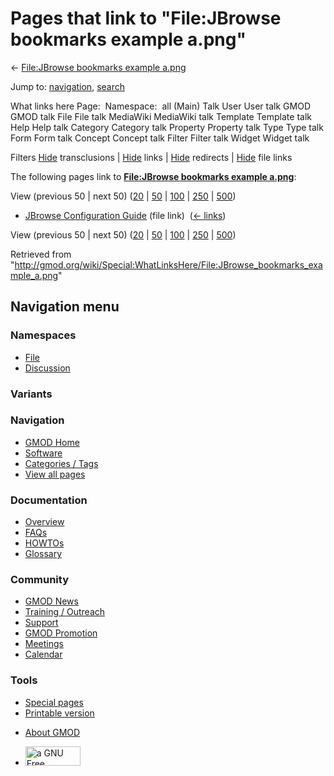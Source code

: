 <div id="mw-page-base" class="noprint">

</div>

<div id="mw-head-base" class="noprint">

</div>

<div id="content" class="mw-body" role="main">

<span id="top"></span>

<div id="mw-js-message" style="display:none;">

</div>



# <span dir="auto">Pages that link to "File:JBrowse bookmarks example a.png"</span>

<div id="bodyContent">

<div id="contentSub">

← [File:JBrowse bookmarks example
a.png](/wiki/File:JBrowse_bookmarks_example_a.png "File:JBrowse bookmarks example a.png")

</div>

<div id="jump-to-nav" class="mw-jump">

Jump to: [navigation](#mw-navigation), [search](#p-search)

</div>

<div id="mw-content-text">

What links here Page:  Namespace:  all (Main) Talk User User talk GMOD
GMOD talk File File talk MediaWiki MediaWiki talk Template Template talk
Help Help talk Category Category talk Property Property talk Type Type
talk Form Form talk Concept Concept talk Filter Filter talk Widget
Widget talk

Filters
[Hide](/mediawiki/index.php?title=Special:WhatLinksHere/File:JBrowse_bookmarks_example_a.png&hidetrans=1 "Special:WhatLinksHere/File:JBrowse bookmarks example a.png")
transclusions \|
[Hide](/mediawiki/index.php?title=Special:WhatLinksHere/File:JBrowse_bookmarks_example_a.png&hidelinks=1 "Special:WhatLinksHere/File:JBrowse bookmarks example a.png")
links \|
[Hide](/mediawiki/index.php?title=Special:WhatLinksHere/File:JBrowse_bookmarks_example_a.png&hideredirs=1 "Special:WhatLinksHere/File:JBrowse bookmarks example a.png")
redirects \|
[Hide](/mediawiki/index.php?title=Special:WhatLinksHere/File:JBrowse_bookmarks_example_a.png&hideimages=1 "Special:WhatLinksHere/File:JBrowse bookmarks example a.png")
file links

The following pages link to **[File:JBrowse bookmarks example
a.png](/wiki/File:JBrowse_bookmarks_example_a.png "File:JBrowse bookmarks example a.png")**:

View (previous 50 \| next 50)
([20](/mediawiki/index.php?title=Special:WhatLinksHere/File:JBrowse_bookmarks_example_a.png&limit=20 "Special:WhatLinksHere/File:JBrowse bookmarks example a.png")
\|
[50](/mediawiki/index.php?title=Special:WhatLinksHere/File:JBrowse_bookmarks_example_a.png&limit=50 "Special:WhatLinksHere/File:JBrowse bookmarks example a.png")
\|
[100](/mediawiki/index.php?title=Special:WhatLinksHere/File:JBrowse_bookmarks_example_a.png&limit=100 "Special:WhatLinksHere/File:JBrowse bookmarks example a.png")
\|
[250](/mediawiki/index.php?title=Special:WhatLinksHere/File:JBrowse_bookmarks_example_a.png&limit=250 "Special:WhatLinksHere/File:JBrowse bookmarks example a.png")
\|
[500](/mediawiki/index.php?title=Special:WhatLinksHere/File:JBrowse_bookmarks_example_a.png&limit=500 "Special:WhatLinksHere/File:JBrowse bookmarks example a.png"))

- [JBrowse Configuration
  Guide](/wiki/JBrowse_Configuration_Guide "JBrowse Configuration Guide")
  (file link) ‎ <span class="mw-whatlinkshere-tools">([←
  links](/mediawiki/index.php?title=Special:WhatLinksHere&target=JBrowse+Configuration+Guide "Special:WhatLinksHere"))</span>

View (previous 50 \| next 50)
([20](/mediawiki/index.php?title=Special:WhatLinksHere/File:JBrowse_bookmarks_example_a.png&limit=20 "Special:WhatLinksHere/File:JBrowse bookmarks example a.png")
\|
[50](/mediawiki/index.php?title=Special:WhatLinksHere/File:JBrowse_bookmarks_example_a.png&limit=50 "Special:WhatLinksHere/File:JBrowse bookmarks example a.png")
\|
[100](/mediawiki/index.php?title=Special:WhatLinksHere/File:JBrowse_bookmarks_example_a.png&limit=100 "Special:WhatLinksHere/File:JBrowse bookmarks example a.png")
\|
[250](/mediawiki/index.php?title=Special:WhatLinksHere/File:JBrowse_bookmarks_example_a.png&limit=250 "Special:WhatLinksHere/File:JBrowse bookmarks example a.png")
\|
[500](/mediawiki/index.php?title=Special:WhatLinksHere/File:JBrowse_bookmarks_example_a.png&limit=500 "Special:WhatLinksHere/File:JBrowse bookmarks example a.png"))

</div>

<div class="printfooter">

Retrieved from
"<http://gmod.org/wiki/Special:WhatLinksHere/File:JBrowse_bookmarks_example_a.png>"

</div>

<div id="catlinks" class="catlinks catlinks-allhidden">

</div>

<div class="visualClear">

</div>

</div>

</div>

<div id="mw-navigation">

## Navigation menu

<div id="mw-head">



<div id="left-navigation">

<div id="p-namespaces" class="vectorTabs" role="navigation"
aria-labelledby="p-namespaces-label">

### Namespaces

- <span id="ca-nstab-image"><a href="/wiki/File:JBrowse_bookmarks_example_a.png" accesskey="c"
  title="View the file page [c]">File</a></span>
- <span id="ca-talk"><a
  href="/mediawiki/index.php?title=File_talk:JBrowse_bookmarks_example_a.png&amp;action=edit&amp;redlink=1"
  accesskey="t"
  title="Discussion about the content page [t]">Discussion</a></span>

</div>

<div id="p-variants" class="vectorMenu emptyPortlet" role="navigation"
aria-labelledby="p-variants-label">

### 

### Variants[](#)

<div class="menu">

</div>

</div>

</div>

<div id="right-navigation">





</div>



</div>

</div>

</div>

<div id="mw-panel">

<div id="p-logo" role="banner">

<a href="/wiki/Main_Page"
style="background-image: url(http://gmod.org/images/GMOD-cogs.png);"
title="Visit the main page"></a>

</div>

<div id="p-Navigation" class="portal" role="navigation"
aria-labelledby="p-Navigation-label">

### Navigation

<div class="body">

- <span id="n-GMOD-Home">[GMOD Home](/wiki/Main_Page)</span>
- <span id="n-Software">[Software](/wiki/GMOD_Components)</span>
- <span id="n-Categories-.2F-Tags">[Categories /
  Tags](/wiki/Categories)</span>
- <span id="n-View-all-pages">[View all
  pages](/wiki/Special:AllPages)</span>

</div>

</div>

<div id="p-Documentation" class="portal" role="navigation"
aria-labelledby="p-Documentation-label">

### Documentation

<div class="body">

- <span id="n-Overview">[Overview](/wiki/Overview)</span>
- <span id="n-FAQs">[FAQs](/wiki/Category:FAQ)</span>
- <span id="n-HOWTOs">[HOWTOs](/wiki/Category:HOWTO)</span>
- <span id="n-Glossary">[Glossary](/wiki/Glossary)</span>

</div>

</div>

<div id="p-Community" class="portal" role="navigation"
aria-labelledby="p-Community-label">

### Community

<div class="body">

- <span id="n-GMOD-News">[GMOD News](/wiki/GMOD_News)</span>
- <span id="n-Training-.2F-Outreach">[Training /
  Outreach](/wiki/Training_and_Outreach)</span>
- <span id="n-Support">[Support](/wiki/Support)</span>
- <span id="n-GMOD-Promotion">[GMOD
  Promotion](/wiki/GMOD_Promotion)</span>
- <span id="n-Meetings">[Meetings](/wiki/Meetings)</span>
- <span id="n-Calendar">[Calendar](/wiki/Calendar)</span>

</div>

</div>

<div id="p-tb" class="portal" role="navigation"
aria-labelledby="p-tb-label">

### Tools

<div class="body">

- <span id="t-specialpages"><a href="/wiki/Special:SpecialPages" accesskey="q"
  title="A list of all special pages [q]">Special pages</a></span>
- <span id="t-print"><a
  href="/mediawiki/index.php?title=Special:WhatLinksHere/File:JBrowse_bookmarks_example_a.png&amp;printable=yes"
  rel="alternate" accesskey="p"
  title="Printable version of this page [p]">Printable version</a></span>

</div>

</div>

</div>

</div>

<div id="footer" role="contentinfo">

- <span id="footer-places-about">[About
  GMOD](/wiki/GMOD:About "GMOD:About")</span>

<!-- -->

- <span id="footer-copyrightico">[<img src="http://www.gnu.org/graphics/gfdl-logo-small.png" width="88"
  height="31" alt="a GNU Free Documentation License" />](http://www.gnu.org/licenses/fdl-1.3.html)</span>




</div>
